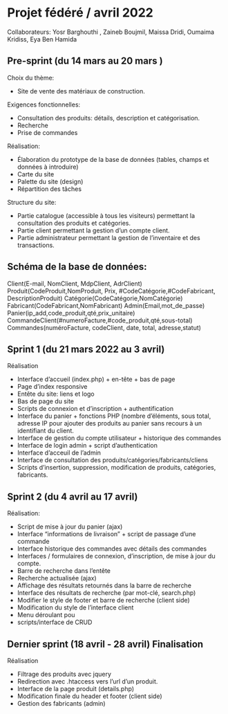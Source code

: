 # Projet fédéré / avril 2022 
Collaborateurs: 
Yosr Barghouthi , Zaineb Boujmil, Maissa Dridi, Oumaima Kridiss, Eya Ben Hamida

## Pre-sprint (du 14 mars au 20 mars )

Choix du thème: 
- Site de vente des matériaux de construction.

Exigences fonctionnelles:
- Consultation des produits: détails, description et catégorisation.
- Recherche
- Prise de commandes

Réalisation:
- Élaboration du prototype de la base de données (tables, champs et données à introduire)
- Carte du site
- Palette du site (design)
- Répartition des tâches

Structure du site:
- Partie catalogue (accessible à tous les visiteurs) permettant la consultation des produits et catégories.
- Partie client permettant la gestion d’un compte client. 
- Partie administrateur permettant la gestion de l’inventaire et des transactions.

## Schéma de la base de données:
Client(E-mail, NomClient, MdpClient, AdrClient)
Produit(CodeProduit,NomProduit, Prix, #CodeCatégorie,#CodeFabricant, DescriptionProduit)
Catégorie(CodeCatégorie,NomCatégorie)
Fabricant(CodeFabricant,NomFabricant)
Admin(Email,mot_de_passe)
Panier(ip_add,code_produit,qté,prix_unitaire)
CommandeClient(#numeroFacture,#code_produit,qté,sous-total)
Commandes(numéroFacture, codeClient, date, total, adresse,statut)
 

## Sprint 1 (du 21 mars 2022 au 3 avril) 
Réalisation
- Interface d’accueil (index.php) + en-tête + bas de page
- Page d’index responsive
- Entête du site: liens et logo
- Bas de page du site
- Scripts de connexion et d’inscription + authentification
- Interface du panier + fonctions PHP (nombre d’éléments, sous total, adresse IP pour ajouter des produits au panier sans recours à un identifiant du client.
- Interface de gestion du compte utilisateur + historique des commandes
- Interface de login admin + script d’authentication
- Interface d’acceuil de l’admin
- Interface de consultation des produits/catégories/fabricants/cliens
- Scripts d’insertion, suppression, modification de produits, catégories, fabricants.


## Sprint 2 (du 4 avril au 17 avril)
Réalisation:
- Script de mise à jour du panier (ajax) 
- Interface  “informations de livraison” + script de passage d’une commande
- Interface historique des commandes avec détails des commandes
- Interfaces / formulaires de connexion, d’inscription, de mise à jour du compte.
- Barre de recherche dans l’entête
- Recherche actualisée (ajax)
- Affichage des résultats retournés dans la barre de recherche
- Interface des résultats de recherche (par mot-clé, search.php)
- Modifier le style de footer et barre de recherche (client side)
- Modification du style de l’interface client 
- Menu déroulant pou
- scripts/interface de CRUD


## Dernier sprint  (18 avril - 28 avril) Finalisation

Réalisation
- Filtrage des produits avec jquery 
- Redirection avec .htaccess vers l’url d’un produit.
- Interface de la page produit (details.php)
- Modification finale du header et footer (client side)
- Gestion des fabricants (admin)






 



